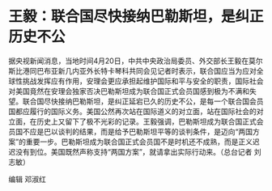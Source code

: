 # 王毅：联合国尽快接纳巴勒斯坦，是纠正历史不公

据央视新闻消息，当地时间4月20日，中共中央政治局委员、外交部长王毅在莫尔斯比港同巴布亚新几内亚外长特卡琴科共同会见记者时表示，联合国应当为应对全球性挑战发挥应有作用，安理会更应承担起维护国际和平与安全的职责，国际社会对美国竟然在安理会独家否决巴勒斯坦成为联合国正式会员国感到极为不满和失望。联合国尽快接纳巴勒斯坦，是纠正延宕已久的历史不公，是每一个联合国会员国都应履行的国际义务。美国公然再次站在国际道义的对立面，站在国际社会的对立面，在历史上又留下了极不光彩的记录。王毅强调，巴勒斯坦成为联合国正式会员国不应是巴以谈判的结果，而是给予巴勒斯坦平等的谈判条件，是迈向“两国方案”的重要一步。巴勒斯坦成为联合国正式会员国不是时机还不成熟，而是正义迟迟没有到位。美国既然声称支持“两国方案”，就请拿出实际行动来。（总台记者
刘志敏）

编辑 邓淑红

